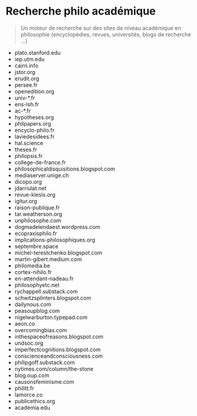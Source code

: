 # Recherche philo académique

> Un moteur de recherche sur des sites de niveau académique en philosophie (encyclopédies, revues, universités, blogs de recherche …)

- plato.stanford.edu
- iep.utm.edu
- cairn.info
- jstor.org
- erudit.org
- persee.fr
- openedition.org
- univ-*.fr
- ens-lsh.fr
- ac-*.fr
- hypotheses.org
- philpapers.org
- encyclo-philo.fr
- laviedesidees.fr
- hal.science
- theses.fr
- philopsis.fr
- college-de-france.fr
- philosophicaldisquisitions.blogspot.com
- mediaserver.unige.ch
- dicopo.org
- jdarriulat.net
- revue-klesis.org
- igitur.org
- raison-publique.fr
- tar.weatherson.org
- unphilosophe.com
- dogmadelendaest.wordpress.com
- ecopraxisphilo.fr
- implications-philosophiques.org
- septembre.space
- michel-terestchenko.blogspot.com
- martin-gibert.medium.com
- philomedia.be
- cortex-nihilo.fr
- en-attendant-nadeau.fr
- philosophyetc.net
- rychappell.substack.com
- schwitzsplinters.blogspot.com
- dailynous.com
- peasoupblog.com
- nigelwarburton.typepad.com
- aeon.co
- overcomingbias.com
- inthespaceofreasons.blogspot.com
- undsoc.org
- imperfectcognitions.blogspot.com
- conscienceandconsciousness.com
- philipgoff.substack.com
- nytimes.com/column/the-stone
- blog.oup.com
- causonsfeminisme.com
- philitt.fr
- lamorce.co
- publicethics.org
- academia.edu
